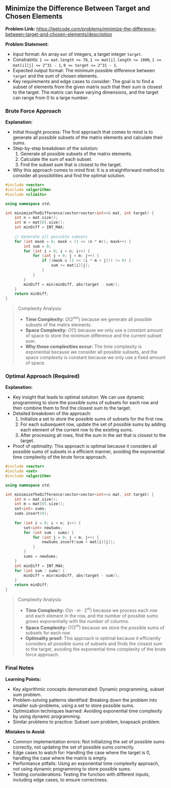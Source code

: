 ## Minimize the Difference Between Target and Chosen Elements
**Problem Link:** https://leetcode.com/problems/minimize-the-difference-between-target-and-chosen-elements/description

**Problem Statement:**
- Input format: An array `mat` of integers, a target integer `target`.
- Constraints: `1 <= mat.length <= 70`, `1 <= mat[i].length <= 1000`, `1 <= mat[i][j] <= 2^31 - 1`, `0 <= target <= 2^31 - 1`.
- Expected output format: The minimum possible difference between `target` and the sum of chosen elements.
- Key requirements and edge cases to consider: The goal is to find a subset of elements from the given matrix such that their sum is closest to the target. The matrix can have varying dimensions, and the target can range from 0 to a large number.

### Brute Force Approach
**Explanation:**
- Initial thought process: The first approach that comes to mind is to generate all possible subsets of the matrix elements and calculate their sums.
- Step-by-step breakdown of the solution:
  1. Generate all possible subsets of the matrix elements.
  2. Calculate the sum of each subset.
  3. Find the subset sum that is closest to the target.
- Why this approach comes to mind first: It is a straightforward method to consider all possibilities and find the optimal solution.

```cpp
#include <vector>
#include <algorithm>
#include <climits>

using namespace std;

int minimizeTheDifference(vector<vector<int>>& mat, int target) {
    int n = mat.size();
    int m = mat[0].size();
    int minDiff = INT_MAX;
    
    // Generate all possible subsets
    for (int mask = 0; mask < (1 << (n * m)); mask++) {
        int sum = 0;
        for (int i = 0; i < n; i++) {
            for (int j = 0; j < m; j++) {
                if ((mask & (1 << (i * m + j))) != 0) {
                    sum += mat[i][j];
                }
            }
        }
        minDiff = min(minDiff, abs(target - sum));
    }
    return minDiff;
}
```

> Complexity Analysis:
> - **Time Complexity:** $O(2^{nm})$ because we generate all possible subsets of the matrix elements.
> - **Space Complexity:** $O(1)$ because we only use a constant amount of space to store the minimum difference and the current subset sum.
> - **Why these complexities occur:** The time complexity is exponential because we consider all possible subsets, and the space complexity is constant because we only use a fixed amount of space.

### Optimal Approach (Required)
**Explanation:**
- Key insight that leads to optimal solution: We can use dynamic programming to store the possible sums of subsets for each row and then combine them to find the closest sum to the target.
- Detailed breakdown of the approach:
  1. Initialize a set to store the possible sums of subsets for the first row.
  2. For each subsequent row, update the set of possible sums by adding each element of the current row to the existing sums.
  3. After processing all rows, find the sum in the set that is closest to the target.
- Proof of optimality: This approach is optimal because it considers all possible sums of subsets in a efficient manner, avoiding the exponential time complexity of the brute force approach.

```cpp
#include <vector>
#include <set>
#include <algorithm>

using namespace std;

int minimizeTheDifference(vector<vector<int>>& mat, int target) {
    int n = mat.size();
    int m = mat[0].size();
    set<int> sums;
    sums.insert(0);
    
    for (int i = 0; i < n; i++) {
        set<int> newSums;
        for (int sum : sums) {
            for (int j = 0; j < m; j++) {
                newSums.insert(sum + mat[i][j]);
            }
        }
        sums = newSums;
    }
    int minDiff = INT_MAX;
    for (int sum : sums) {
        minDiff = min(minDiff, abs(target - sum));
    }
    return minDiff;
}
```

> Complexity Analysis:
> - **Time Complexity:** $O(n \cdot m \cdot 2^m)$ because we process each row and each element in the row, and the number of possible sums grows exponentially with the number of columns.
> - **Space Complexity:** $O(2^m)$ because we store the possible sums of subsets for each row.
> - **Optimality proof:** This approach is optimal because it efficiently considers all possible sums of subsets and finds the closest sum to the target, avoiding the exponential time complexity of the brute force approach.

### Final Notes

**Learning Points:**
- Key algorithmic concepts demonstrated: Dynamic programming, subset sum problem.
- Problem-solving patterns identified: Breaking down the problem into smaller sub-problems, using a set to store possible sums.
- Optimization techniques learned: Avoiding exponential time complexity by using dynamic programming.
- Similar problems to practice: Subset sum problem, knapsack problem.

**Mistakes to Avoid:**
- Common implementation errors: Not initializing the set of possible sums correctly, not updating the set of possible sums correctly.
- Edge cases to watch for: Handling the case where the target is 0, handling the case where the matrix is empty.
- Performance pitfalls: Using an exponential time complexity approach, not using dynamic programming to store possible sums.
- Testing considerations: Testing the function with different inputs, including edge cases, to ensure correctness.